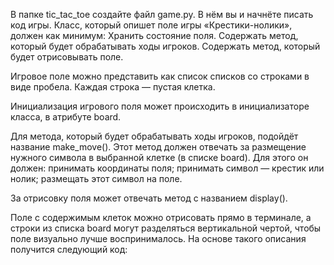 В папке tic_tac_toe создайте файл game.py. В нём вы и начнёте писать код игры.
Класс, который опишет поле игры «Крестики-нолики», должен как минимум:
Хранить состояние поля.
Содержать метод, который будет обрабатывать ходы игроков.
Содержать метод, который будет отрисовывать поле.

Игровое поле можно представить как список списков со строками в виде пробела. 
Каждая строка — пустая клетка. 

Инициализация игрового поля может происходить в инициализаторе класса, в атрибуте board.

Для метода, который будет обрабатывать ходы игроков, подойдёт название make_move(). 
Этот метод должен отвечать за размещение нужного символа в выбранной клетке 
(в списке board). Для этого он должен:
принимать координаты поля;
принимать символ — крестик или нолик;
размещать этот символ на поле.

За отрисовку поля может отвечать метод с названием display(). 

Поле с содержимым клеток можно отрисовать прямо в терминале, 
а строки из списка board могут разделяться вертикальной чертой, 
чтобы поле визуально лучше воспринималось. 
На основе такого описания получится следующий код: